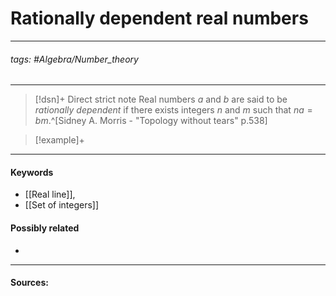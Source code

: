 # Rationally dependent real numbers
***
###### tags: #Algebra/Number_theory 
***
>[!dsn]+ Direct strict note
>Real numbers $a$ and $b$ are said to be *rationally dependent* if there exists integers $n$ and $m$ such that $na=bm$.^[Sidney A. Morris - "Topology without tears" p.538]

>[!example]+ 
>
***
#### Keywords
- [[Real line]],
- [[Set of integers]]
#### Possibly related
- 
***
#### Sources: